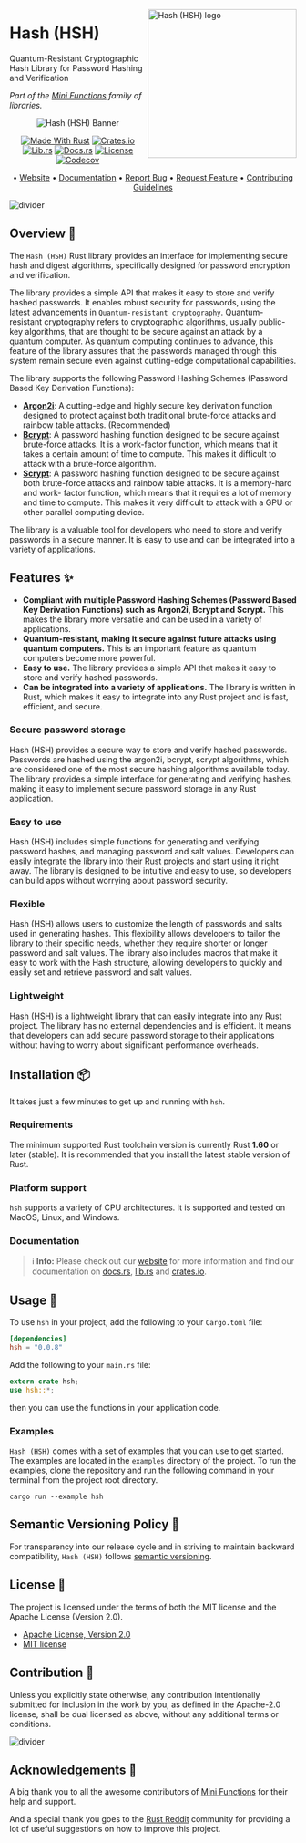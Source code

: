 <!-- markdownlint-disable MD033 MD041 -->

<img src="https://kura.pro/hsh/images/logos/hsh.svg"
alt="Hash (HSH) logo" width="261" align="right" />

<!-- markdownlint-enable MD033 MD041 -->
# Hash (HSH)

Quantum-Resistant Cryptographic Hash Library for Password Hashing and
Verification

*Part of the [Mini Functions][0] family of libraries.*

<!-- markdownlint-disable MD033 MD041 -->
<center>
<!-- markdownlint-enable MD033 MD041 -->

![Hash (HSH) Banner][banner]

[![Made With Rust][made-with-rust]][6] [![Crates.io][crates-badge]][8]
[![Lib.rs][libs-badge]][10] [![Docs.rs][docs-badge]][9]
[![License][license-badge]][2] [![Codecov][codecov-badge]][11]

• [Website][0] • [Documentation][9] • [Report Bug][3]
• [Request Feature][3] • [Contributing Guidelines][4]

<!-- markdownlint-disable MD033 MD041 -->
</center>
<!-- markdownlint-enable MD033 MD041 -->

![divider][divider]

## Overview 📖

The `Hash (HSH)` Rust library provides an interface for implementing
secure hash and digest algorithms, specifically designed for password
encryption and verification.

The library provides a simple API that makes it easy to store and verify
hashed passwords. It enables robust security for passwords, using the
latest advancements in `Quantum-resistant cryptography`. Quantum-
resistant cryptography refers to cryptographic algorithms, usually
public-key algorithms, that are thought to be secure against an attack
by a quantum computer. As quantum computing continues to advance, this
feature of the library assures that the passwords managed through this
system remain secure even against cutting-edge computational
capabilities.

The library supports the following Password Hashing Schemes (Password
Based Key Derivation Functions):

- [**Argon2i**](<https://en.wikipedia.org/wiki/Argon2>): A cutting-edge
  and highly secure key derivation function designed to protect against
  both traditional brute-force attacks and rainbow table attacks.
  (Recommended)
- [**Bcrypt**](<https://en.wikipedia.org/wiki/Bcrypt>): A password
  hashing function designed to be secure against brute-force attacks.
  It is a work-factor function, which means that it takes a certain
  amount of time to compute. This makes it difficult to attack with a
  brute-force algorithm.
- [**Scrypt**](<https://en.wikipedia.org/wiki/Scrypt>): A password
  hashing function designed to be secure against both brute-force
  attacks and rainbow table attacks. It is a memory-hard and work-
  factor function, which means that it requires a lot of memory and
  time to compute. This makes it very difficult to attack with a GPU
  or other parallel computing device.

The library is a valuable tool for developers who need to store and
verify passwords in a secure manner. It is easy to use and can be
integrated into a variety of applications.

## Features ✨

- **Compliant with multiple Password Hashing Schemes (Password Based Key Derivation Functions) such as Argon2i, Bcrypt and Scrypt.** This makes the library more versatile and can be used in a variety of applications.
- **Quantum-resistant, making it secure against future attacks using quantum computers.** This is an important feature as quantum computers become more powerful.
- **Easy to use.** The library provides a simple API that makes it easy to store and verify hashed passwords.
- **Can be integrated into a variety of applications.** The library is written in Rust, which makes it easy to integrate into any Rust project and is fast, efficient, and secure.

### Secure password storage

Hash (HSH) provides a secure way to store and verify hashed passwords.
Passwords are hashed using the argon2i, bcrypt, scrypt algorithms, which
are considered one of the most secure hashing algorithms available
today. The library provides a simple interface for generating and
verifying hashes, making it easy to implement secure password storage
in any Rust application.

### Easy to use

Hash (HSH) includes simple functions for generating and verifying
password hashes, and managing password and salt values. Developers can
easily integrate the library into their Rust projects and start using
it right away. The library is designed to be intuitive and easy to use,
so developers can build apps without worrying about password security.

### Flexible

Hash (HSH) allows users to customize the length of passwords and salts
used in generating hashes. This flexibility allows developers to tailor
the library to their specific needs, whether they require shorter or
longer password and salt values. The library also includes macros that
make it easy to work with the Hash structure, allowing developers to
quickly and easily set and retrieve password and salt values.

### Lightweight

Hash (HSH) is a lightweight library that can easily integrate into any
Rust project. The library has no external dependencies and is efficient.
It means that developers can add secure password storage to their
applications without having to worry about significant performance
overheads.

## Installation 📦

It takes just a few minutes to get up and running with `hsh`.

### Requirements

The minimum supported Rust toolchain version is currently Rust
**1.60** or later (stable). It is recommended that you install the
latest stable version of Rust.

### Platform support

`hsh` supports a variety of CPU architectures. It is supported and tested on
MacOS, Linux, and Windows.

### Documentation

> ℹ️ **Info:** Please check out our [website][0] for more information
and find our documentation on [docs.rs][9], [lib.rs][10] and
[crates.io][8].

## Usage 📖

To use `hsh` in your project, add the following to your `Cargo.toml`
file:

```toml
[dependencies]
hsh = "0.0.8"
```

Add the following to your `main.rs` file:

```rust
extern crate hsh;
use hsh::*;
```

then you can use the functions in your application code.

### Examples

`Hash (HSH)` comes with a set of examples that you can use to get
started. The examples are located in the `examples` directory of the
project. To run the examples, clone the repository and run the following
command in your terminal from the project root directory.

```shell
cargo run --example hsh
```

## Semantic Versioning Policy 🚥

For transparency into our release cycle and in striving to maintain
backward compatibility, `Hash (HSH)` follows [semantic versioning][7].

## License 📝

The project is licensed under the terms of both the MIT license and the
Apache License (Version 2.0).

- [Apache License, Version 2.0][1]
- [MIT license][2]

## Contribution 🤝

Unless you explicitly state otherwise, any contribution intentionally
submitted for inclusion in the work by you, as defined in the Apache-2.0
license, shall be dual licensed as above, without any additional terms
or conditions.

![divider][divider]

## Acknowledgements 💙

A big thank you to all the awesome contributors of [Mini Functions][6]
for their help and support.

And a special thank you goes to the
[Rust Reddit](https://www.reddit.com/r/rust/) community for providing a
lot of useful suggestions on how to improve this project.

[0]: https://minifunctions.com/hsh
[1]: http://www.apache.org/licenses/LICENSE-2.0
[2]: http://opensource.org/licenses/MIT
[3]: https://github.com/sebastienrousseau/hsh/issues
[4]: https://raw.githubusercontent.com/sebastienrousseau/hsh/main/.github/CONTRIBUTING.md
[6]: https://github.com/sebastienrousseau/hsh/graphs/contributors
[7]: http://semver.org/
[8]: https://crates.io/crates/hsh
[9]: https://docs.rs/hsh
[10]: https://lib.rs/crates/hsh
[11]: https://codecov.io/github/sebastienrousseau/hsh

[banner]: https://kura.pro/hsh/images/titles/title-hsh.svg "Hash (HSH) Banner"
[codecov-badge]: https://img.shields.io/codecov/c/github/sebastienrousseau/cmn?style=for-the-badge&token=DMNW4DN0LO 'Codecov'
[crates-badge]: https://img.shields.io/crates/v/hsh.svg?style=for-the-badge 'Crates.io'
[divider]: https://kura.pro/common/images/elements/divider.svg "divider"
[docs-badge]: https://img.shields.io/docsrs/hsh.svg?style=for-the-badge 'Docs.rs'
[libs-badge]: https://img.shields.io/badge/lib.rs-v0.0.8-orange.svg?style=for-the-badge 'Lib.rs'
[license-badge]: https://img.shields.io/crates/l/hsh.svg?style=for-the-badge 'License'
[made-with-rust]: https://img.shields.io/badge/rust-f04041?style=for-the-badge&labelColor=c0282d&logo=rust 'Made With Rust'
